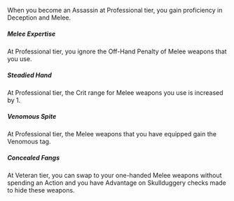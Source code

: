 

When you become an Assassin at Professional tier, you gain proficiency in Deception and Melee.

##### **Melee Expertise**

At Professional tier, you ignore the Off-Hand Penalty of Melee weapons that you use.

##### **Steadied Hand**

At Professional tier, the Crit range for Melee weapons you use is increased by 1.

##### **Venomous Spite**

At Professional tier, the Melee weapons that you have equipped gain the Venomous tag.

##### **Concealed Fangs**

At Veteran tier, you can swap to your one-handed Melee weapons without spending an Action and you have Advantage on Skullduggery checks made to hide these weapons.